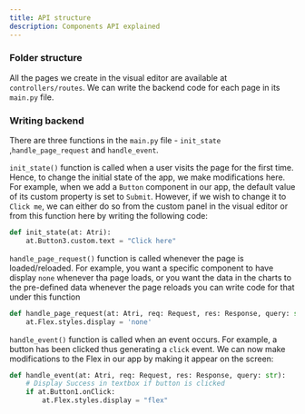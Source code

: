 ```yaml
---
title: API structure
description: Components API explained
---
```

### Folder structure
All the pages we create in the visual editor are available at `controllers/routes`. We can write the backend code for each page in its `main.py` file.

### Writing backend
There are three functions in the `main.py` file - `init_state` ,`handle_page_request` and `handle_event`. 

`init_state()` function is called when a user visits the page for the first time. Hence, to change the initial state of the app, we make modifications here. For example, when we add a `Button` component in our app, the default value of its custom property is set to `Submit`. However, if we wish to change it to `Click me`, we can either do so from the custom panel in the visual editor or from this function here by writing the following code:

```python
def init_state(at: Atri):
    at.Button3.custom.text = "Click here"
```
`handle_page_request()` function is called whenever the page is loaded/reloaded. For example, you want a specific component to have display `none` whenever tha page loads, or you want the data in the charts to the pre-defined data whenever the page reloads you can write code for that under this function

```python
def handle_page_request(at: Atri, req: Request, res: Response, query: str):
    at.Flex.styles.display = 'none'
```

`handle_event()` function is called when an event occurs. For example, a button has been clicked thus generating a `click` event. We can now make modifications to the Flex in our app by making it appear on the screen:

```python
def handle_event(at: Atri, req: Request, res: Response, query: str):
    # Display Success in textbox if button is clicked
    if at.Button1.onClick:
        at.Flex.styles.display = "flex"
```